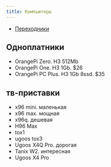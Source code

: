 ```yaml
---
title: Компьютеры
---
```



- [Переходники](./adapters.md)

## Одноплатники
- OrangePi Zero. H3 512Mb
- OrangePi One. H3 1Gb. $26
- OrangePi PC Plus. H3 1Gb 8ssd. $35


## тв-приставки
- x96 mini. маленькая
- x96 max. мощная
- x96q. дешевая
- H96 Max
- tox1
- ugoos tox3
- Ugoos X4Q Pro. дорогая
- Tanix W2. интересная
- Ugoos X4 Pro





